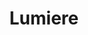 ---
title: Lumiere
date: 
draft: false

# descripcion
description : Aro de plata pasante

materials: Plata 925

color: Plateado

dimensions: 1cm

code: 01-20-0427

type: "Aros"

categories: []

price: $4.620,00

price_eftvo: $3.930,00

# Images
# first image will be shown in the product page
images:
  # - image: "images/path_to_image"
  # La ubicacion de las imagenes es imagenes/Aros/Aros.Solo Plata/01-20-0427-lumiere
  - image: "./images/aros/solo_plata/01-20-0427-cuadrados-medianos_a.JPG"
  - image: "./images/aros/solo_plata/01-20-0427-cuadrados-medianos_b.JPG"
---